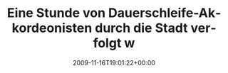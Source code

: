 ---
retweeted: false
source: <a href="http://twitter.com" rel="nofollow">Twitter Web Client</a>
entities:
  hashtags: []
  symbols: []
  user_mentions: []
  urls: []
display_text_range:
- '0'
- '120'
favorite_count: '0'
id_str: '5772675446'
truncated: false
retweet_count: '0'
id: '5772675446'
created_at: Mon Nov 16 19:01:22 +0000 2009
favorited: false
full_text: Eine Stunde von Dauerschleife-Akkordeonisten durch die Stadt verfolgt worden.
  Soeben bemerkt, das es immer derselbe war.
lang: de
tags:
- pesos/twitter
date: '2009-11-16T19:01:22+00:00'
src: https://twitter.com/bascht/status/5772675446
original_url: https://twitter.com/bascht/status/5772675446
type: twitter_tweet
text: Eine Stunde von Dauerschleife-Akkordeonisten durch die Stadt verfolgt worden.
  Soeben bemerkt, das es immer derselbe war.
title: Eine Stunde von Dauerschleife-Akkordeonisten durch die Stadt verfolgt w

---